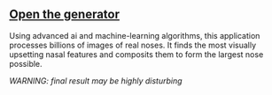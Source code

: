 ## [Open the generator](https://zen-goldstine-ea1e9b.netlify.app)

Using advanced ai and machine-learning algorithms, this application processes billions of images of real noses. It finds the most visually upsetting nasal features and composits them to form the largest nose possible.

_WARNING: final result may be highly disturbing_